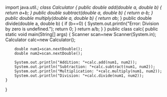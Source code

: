 import java.util.*;
class Calculator {
    public double add(double a, double b) {
        return a+b;
    }
    public double subtract(double a, double b) {
        return a-b;
    }
    public double multiply(double a, double b) {
        return a*b;
    }
    public double divide(double a, double b) {
        if (b==0) {
            System.out.println("Error: Division by zero is undefined.");
            return 0;
        }
        return a/b;
    }
}
public class calc{
    public static void main(String[] args) {
        Scanner scan=new Scanner(System.in);
        Calculator calc=new Calculator();

        double num1=scan.nextDouble();
        double num2=scan.nextDouble();

        System.out.println("Addition: "+calc.add(num1, num2));
        System.out.println("Subtraction: "+calc.subtract(num1, num2));
        System.out.println("Multiplication: "+calc.multiply(num1, num2));
        System.out.println("Division: "+calc.divide(num1, num2));
    }
}
